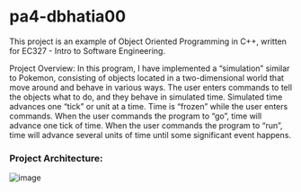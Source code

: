 # pa4-dbhatia00

This project is an example of Object Oriented Programming in C++, written for EC327 - Intro to Software Engineering. 

Project Overview:
In this program, I have implemented a “simulation” similar to Pokemon, consisting of objects located in a two-dimensional world that move around and behave in various ways. The user enters commands to tell the objects what to do, and they behave in simulated time. Simulated time advances one “tick” or unit at a time. Time is “frozen” while the user enters commands. When the user commands the program to “go”, time will advance one tick of time. When the user commands the program to “run”, time will advance several units of time until some significant event happens.

### Project Architecture:

![image](https://user-images.githubusercontent.com/55998466/200471585-b08f8c25-293c-448f-a013-5ddfee15d4d1.png)
